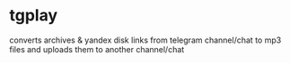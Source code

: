 # tgplay
converts archives &amp; yandex disk links from telegram channel/chat to mp3 files and uploads them to another channel/chat
